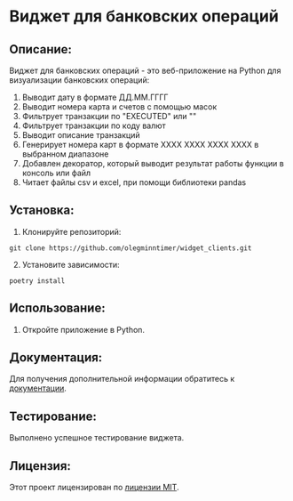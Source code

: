 # Виджет для банковских операций

## Описание:

Виджет для банковских операций - это веб-приложение на Python для визуализации банковских операций:
1. Выводит дату в формате ДД.ММ.ГГГГ
2. Выводит номера карта и счетов с помощью масок
3. Фильтрует транзакции по "EXECUTED" или ""
4. Фильтрует транзакции по коду валют
5. Выводит описание транзакций
6. Генерирует номера карт в формате XXXX XXXX XXXX XXXX в выбранном диапазоне
7. Добавлен декоратор, который выводит результат работы функции в консоль или файл
8. Читает файлы csv и excel, при помощи библиотеки pandas 
## Установка:

1. Клонируйте репозиторий:
```
git clone https://github.com/olegminntimer/widget_clients.git
```
2. Установите зависимости:
```
poetry install
```
## Использование:

1. Откройте приложение в Python.

## Документация:

Для получения дополнительной информации обратитесь к [документации](docs/README.md).
## Тестирование:

Выполнено успешное тестирование виджета.

## Лицензия:

Этот проект лицензирован по [лицензии MIT](LICENSE).